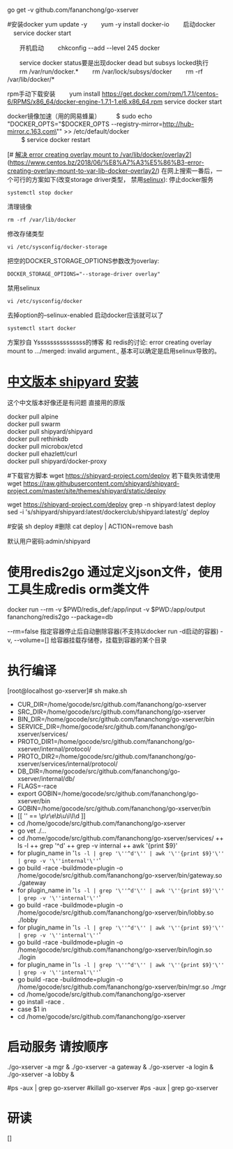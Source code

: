 #
go get -v github.com/fananchong/go-xserver

#安装docker
		yum update -y
　　yum -y install docker-io
　　启动docker
	　service docker start

　　开机启动
　　chkconfig --add --level 245 docker

　　service docker status要是出现docker dead but subsys locked执行
　　rm /var/run/docker.*
　　rm /var/lock/subsys/docker
　　rm -rf /var/lib/docker/*

rpm手动下载安装
　　yum install https://get.docker.com/rpm/1.7.1/centos-6/RPMS/x86_64/docker-engine-1.7.1-1.el6.x86_64.rpm
service docker start

docker镜像加速（用的网易蜂巢）
　　 $ sudo echo "DOCKER_OPTS=\"\$DOCKER_OPTS --registry-mirror=http://hub-mirror.c.163.com\"" >> /etc/default/docker  
　　 $ service docker restart




[# [解决 error creating overlay mount to /var/lib/docker/overlay2](https://www.centos.bz/2018/06/%e8%a7%a3%e5%86%b3-error-creating-overlay-mount-to-var-lib-docker-overlay2/)](https://www.centos.bz/2018/06/%E8%A7%A3%E5%86%B3-error-creating-overlay-mount-to-var-lib-docker-overlay2/)
在网上搜索一番后，一个可行的方案如下(改变storage driver类型， 禁用[selinux](https://www.centos.bz/tag/selinux/)):
停止docker服务
```
systemctl stop docker
```
清理镜像
```
rm -rf /var/lib/docker
```
修改存储类型
```
vi /etc/sysconfig/docker-storage
```
把空的DOCKER_STORAGE_OPTIONS参数改为overlay:
```
DOCKER_STORAGE_OPTIONS="--storage-driver overlay"
```
禁用selinux
```
vi /etc/sysconfig/docker
```
去掉option的–selinux-enabled
启动docker应该就可以了
```
systemctl start docker
```
方案抄自 Ysssssssssssssss的博客 和 redis的讨论: error creating overlay mount to …/merged: invalid argument., 基本可以确定是启用selinux导致的。


# [中文版本 shipyard 安装](https://www.fcwys.cc/archives/145.html)
这个中文版本好像还是有问题 直接用的原版


docker pull alpine  
docker pull swarm  
docker pull shipyard/shipyard  
docker pull rethinkdb  
docker pull microbox/etcd  
docker pull ehazlett/curl  
docker pull shipyard/docker-proxy

#下载官方脚本  wget https://shipyard-project.com/deploy 若下载失败请使用 wget https://raw.githubusercontent.com/shipyard/shipyard-project.com/master/site/themes/shipyard/static/deploy

wget https://shipyard-project.com/deploy
grep -n shipyard:latest deploy
sed -i 's/shipyard\/shipyard:latest/dockerclub\/shipyard:latest/g' deploy


#安装 sh deploy
#删除 cat deploy | ACTION=remove bash

默认用户密码:admin/shipyard


# 使用redis2go  通过定义json文件，使用工具生成redis orm类文件
docker run --rm -v $PWD/redis_def:/app/input -v $PWD:/app/output fananchong/redis2go --package=db

--rm=false 指定容器停止后自动删除容器(不支持以docker run -d启动的容器)
-v, --volume=[] 给容器挂载存储卷，挂载到容器的某个目录




# 执行编译

[root@localhost go-xserver]# sh make.sh 
+ CUR_DIR=/home/gocode/src/github.com/fananchong/go-xserver
+ SRC_DIR=/home/gocode/src/github.com/fananchong/go-xserver
+ BIN_DIR=/home/gocode/src/github.com/fananchong/go-xserver/bin
+ SERVICE_DIR=/home/gocode/src/github.com/fananchong/go-xserver/services/
+ PROTO_DIR1=/home/gocode/src/github.com/fananchong/go-xserver/internal/protocol/
+ PROTO_DIR2=/home/gocode/src/github.com/fananchong/go-xserver/services/internal/protocol/
+ DB_DIR=/home/gocode/src/github.com/fananchong/go-xserver/internal/db/
+ FLAGS=-race
+ export GOBIN=/home/gocode/src/github.com/fananchong/go-xserver/bin
+ GOBIN=/home/gocode/src/github.com/fananchong/go-xserver/bin
+ [[ '' == \p\r\e\b\u\i\l\d ]]
+ cd /home/gocode/src/github.com/fananchong/go-xserver
+ go vet ./...
+ cd /home/gocode/src/github.com/fananchong/go-xserver/services/
++ ls -l
++ grep '^d'
++ grep -v internal
++ awk '{print $9}'
+ for plugin_name in '`ls -l | grep '\''^d'\'' | awk '\''{print $9}'\'' | grep -v '\''internal'\''`'
+ go build -race -buildmode=plugin -o /home/gocode/src/github.com/fananchong/go-xserver/bin/gateway.so ./gateway
+ for plugin_name in '`ls -l | grep '\''^d'\'' | awk '\''{print $9}'\'' | grep -v '\''internal'\''`'
+ go build -race -buildmode=plugin -o /home/gocode/src/github.com/fananchong/go-xserver/bin/lobby.so ./lobby
+ for plugin_name in '`ls -l | grep '\''^d'\'' | awk '\''{print $9}'\'' | grep -v '\''internal'\''`'
+ go build -race -buildmode=plugin -o /home/gocode/src/github.com/fananchong/go-xserver/bin/login.so ./login
+ for plugin_name in '`ls -l | grep '\''^d'\'' | awk '\''{print $9}'\'' | grep -v '\''internal'\''`'
+ go build -race -buildmode=plugin -o /home/gocode/src/github.com/fananchong/go-xserver/bin/mgr.so ./mgr
+ cd /home/gocode/src/github.com/fananchong/go-xserver
+ go install -race .
+ case $1 in
+ cd /home/gocode/src/github.com/fananchong/go-xserver


# 启动服务 请按顺序
./go-xserver -a mgr &
./go-xserver -a gateway &
./go-xserver -a login &
./go-xserver -a lobby &

#ps -aux | grep go-xserver
#killall go-xserver
#ps -aux | grep go-xserver
#



# 研读
[]

<!--stackedit_data:
eyJoaXN0b3J5IjpbLTE0MjE5OTI4ODEsLTQ2MTg1NzM5MywtOD
k4MjMwNTE3LC02Nzc2NjExMDldfQ==
-->